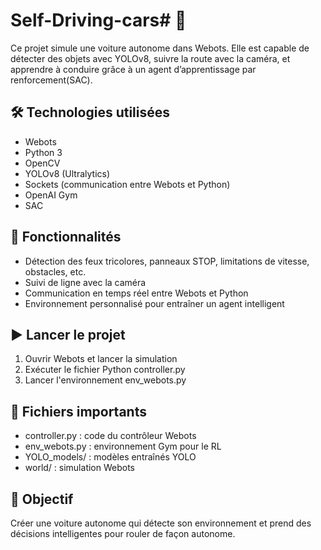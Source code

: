 # Self-Driving-cars# 🚗 

Ce projet simule une voiture autonome dans Webots. Elle est capable de détecter des objets avec YOLOv8, suivre la route avec la caméra, et apprendre à conduire grâce à un agent d’apprentissage par renforcement(SAC).

## 🛠 Technologies utilisées

- Webots
- Python 3
- OpenCV
- YOLOv8 (Ultralytics)
- Sockets (communication entre Webots et Python)
- OpenAI Gym
- SAC

## 📸 Fonctionnalités

- Détection des feux tricolores, panneaux STOP, limitations de vitesse, obstacles, etc.
- Suivi de ligne avec la caméra
- Communication en temps réel entre Webots et Python
- Environnement personnalisé pour entraîner un agent intelligent

## ▶ Lancer le projet

1. Ouvrir Webots et lancer la simulation
2. Exécuter le fichier Python controller.py
3. Lancer l'environnement env_webots.py

## 📁 Fichiers importants

- controller.py : code du contrôleur Webots
- env_webots.py : environnement Gym pour le RL
- YOLO_models/ : modèles entraînés YOLO
- world/ : simulation Webots

## 📌 Objectif

Créer une voiture autonome qui détecte son environnement et prend des décisions intelligentes pour rouler de façon autonome.
